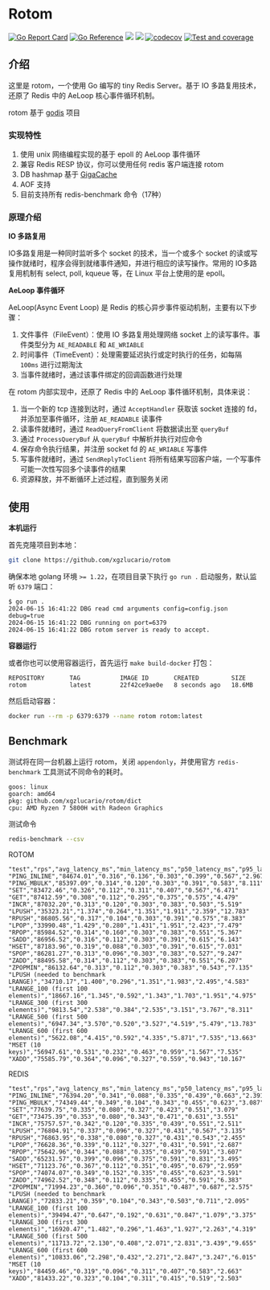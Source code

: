 # Rotom

[![Go Report Card](https://goreportcard.com/badge/github.com/xgzlucario/rotom)](https://goreportcard.com/report/github.com/xgzlucario/rotom) [![Go Reference](https://pkg.go.dev/badge/github.com/xgzlucario/rotom.svg)](https://pkg.go.dev/github.com/xgzlucario/rotom) ![](https://img.shields.io/badge/go-1.22-orange.svg) ![](https://img.shields.io/github/languages/code-size/xgzlucario/rotom.svg) [![codecov](https://codecov.io/gh/xgzlucario/rotom/graph/badge.svg?token=2V0HJ4KO3E)](https://codecov.io/gh/xgzlucario/rotom) [![Test and coverage](https://github.com/xgzlucario/rotom/actions/workflows/rotom.yml/badge.svg)](https://github.com/xgzlucario/rotom/actions/workflows/rotom.yml)

## 介绍

这里是 rotom，一个使用 Go 编写的 tiny Redis Server。基于 IO 多路复用技术，还原了 Redis 中的 AeLoop 核心事件循环机制。

rotom 基于 [godis](https://github.com/archeryue/godis) 项目

### 实现特性

1. 使用 unix 网络编程实现的基于 epoll 的 AeLoop 事件循环
2. 兼容 Redis RESP 协议，你可以使用任何 redis 客户端连接 rotom
3. DB hashmap 基于 [GigaCache](https://github.com/xgzlucario/GigaCache)
4. AOF 支持
5. 目前支持所有 redis-benchmark 命令（17种）

### 原理介绍

**IO 多路复用**

IO多路复用是一种同时监听多个 socket 的技术，当一个或多个 socket 的读或写操作就绪时，程序会得到就绪事件通知，并进行相应的读写操作。常用的 IO多路复用机制有 select, poll, kqueue 等，在 Linux 平台上使用的是 epoll。

**AeLoop 事件循环**

AeLoop(Async Event Loop) 是 Redis 的核心异步事件驱动机制，主要有以下步骤：

1. 文件事件（FileEvent）：使用 IO 多路复用处理网络 socket 上的读写事件。事件类型分为 `AE_READABLE` 和 `AE_WRIABLE`
2. 时间事件（TimeEvent）：处理需要延迟执行或定时执行的任务，如每隔 `100ms` 进行过期淘汰
3. 当事件就绪时，通过该事件绑定的回调函数进行处理

在 rotom 内部实现中，还原了 Redis 中的 AeLoop 事件循环机制，具体来说：

1. 当一个新的 tcp 连接到达时，通过 `AcceptHandler` 获取该 socket 连接的 fd，并添加至事件循环，注册 `AE_READABLE` 读事件
2. 读事件就绪时，通过 `ReadQueryFromClient` 将数据读出至 `queryBuf`
3. 通过 `ProcessQueryBuf` 从 `queryBuf` 中解析并执行对应命令
4. 保存命令执行结果，并注册 socket fd 的 `AE_WRIABLE` 写事件
5. 写事件就绪时，通过 `SendReplyToClient` 将所有结果写回客户端，一个写事件可能一次性写回多个读事件的结果
6. 资源释放，并不断循环上述过程，直到服务关闭

## 使用

**本机运行**

首先克隆项目到本地：

```bash
git clone https://github.com/xgzlucario/rotom
```

确保本地 golang 环境 `>= 1.22`，在项目目录下执行 `go run .` 启动服务，默认监听 `6379` 端口：

```
$ go run .
2024-06-15 16:41:22 DBG read cmd arguments config=config.json debug=true
2024-06-15 16:41:22 DBG running on port=6379
2024-06-15 16:41:22 DBG rotom server is ready to accept.
```

**容器运行**

或者你也可以使用容器运行，首先运行 `make build-docker` 打包：

```
REPOSITORY       TAG           IMAGE ID       CREATED         SIZE
rotom            latest        22f42ce9ae0e   8 seconds ago   18.6MB
```

然后启动容器：

```bash
docker run --rm -p 6379:6379 --name rotom rotom:latest
```

## Benchmark

测试将在同一台机器上运行 rotom，关闭 `appendonly`，并使用官方 `redis-benchmark` 工具测试不同命令的耗时。

```
goos: linux
goarch: amd64
pkg: github.com/xgzlucario/rotom/dict
cpu: AMD Ryzen 7 5800H with Radeon Graphics
```

测试命令

```bash
redis-benchmark --csv
```

ROTOM

```
"test","rps","avg_latency_ms","min_latency_ms","p50_latency_ms","p95_latency_ms","p99_latency_ms","max_latency_ms"
"PING_INLINE","84674.01","0.316","0.136","0.303","0.399","0.567","2.967"
"PING_MBULK","85397.09","0.314","0.120","0.303","0.391","0.583","8.111"
"SET","83472.46","0.326","0.112","0.311","0.407","0.567","6.471"
"GET","87412.59","0.308","0.112","0.295","0.375","0.575","4.479"
"INCR","87032.20","0.313","0.120","0.303","0.383","0.503","5.519"
"LPUSH","35323.21","1.374","0.264","1.351","1.911","2.359","12.783"
"RPUSH","86805.56","0.317","0.104","0.303","0.391","0.575","8.383"
"LPOP","33990.48","1.429","0.280","1.431","1.951","2.423","7.479"
"RPOP","85984.52","0.314","0.160","0.303","0.383","0.551","5.367"
"SADD","86956.52","0.316","0.112","0.303","0.391","0.615","6.143"
"HSET","87183.96","0.319","0.088","0.303","0.391","0.615","7.031"
"SPOP","86281.27","0.313","0.096","0.303","0.383","0.527","9.247"
"ZADD","88495.58","0.314","0.112","0.303","0.383","0.551","6.207"
"ZPOPMIN","86132.64","0.313","0.112","0.303","0.383","0.543","7.135"
"LPUSH (needed to benchmark LRANGE)","34710.17","1.400","0.296","1.351","1.983","2.495","4.583"
"LRANGE_100 (first 100 elements)","18667.16","1.345","0.592","1.343","1.703","1.951","4.975"
"LRANGE_300 (first 300 elements)","9813.54","2.538","0.384","2.535","3.151","3.767","8.311"
"LRANGE_500 (first 500 elements)","6947.34","3.570","0.520","3.527","4.519","5.479","13.783"
"LRANGE_600 (first 600 elements)","5622.08","4.415","0.592","4.335","5.871","7.535","13.663"
"MSET (10 keys)","56947.61","0.531","0.232","0.463","0.959","1.567","7.535"
"XADD","75585.79","0.364","0.096","0.327","0.559","0.943","10.167"
```

REDIS

```
"test","rps","avg_latency_ms","min_latency_ms","p50_latency_ms","p95_latency_ms","p99_latency_ms","max_latency_ms"
"PING_INLINE","76394.20","0.341","0.088","0.335","0.439","0.663","2.391"
"PING_MBULK","74349.44","0.349","0.104","0.343","0.455","0.623","3.087"
"SET","77639.75","0.335","0.080","0.327","0.423","0.551","3.079"
"GET","73475.39","0.353","0.080","0.343","0.471","0.631","3.551"
"INCR","75757.57","0.342","0.120","0.335","0.439","0.551","2.511"
"LPUSH","76804.91","0.337","0.096","0.327","0.431","0.567","3.135"
"RPUSH","76863.95","0.338","0.080","0.327","0.431","0.543","2.455"
"LPOP","76628.36","0.339","0.112","0.327","0.431","0.591","2.687"
"RPOP","75642.96","0.344","0.088","0.335","0.439","0.591","3.607"
"SADD","65231.57","0.399","0.096","0.375","0.591","0.831","3.495"
"HSET","71123.76","0.367","0.112","0.351","0.495","0.679","2.959"
"SPOP","74074.07","0.349","0.152","0.335","0.455","0.623","3.591"
"ZADD","74962.52","0.348","0.112","0.335","0.455","0.591","6.383"
"ZPOPMIN","71994.23","0.360","0.096","0.351","0.487","0.687","2.575"
"LPUSH (needed to benchmark LRANGE)","72833.21","0.359","0.104","0.343","0.503","0.711","2.095"
"LRANGE_100 (first 100 elements)","39494.47","0.647","0.192","0.631","0.847","1.079","3.375"
"LRANGE_300 (first 300 elements)","16920.47","1.482","0.296","1.463","1.927","2.263","4.319"
"LRANGE_500 (first 500 elements)","11713.72","2.130","0.408","2.071","2.831","3.439","9.655"
"LRANGE_600 (first 600 elements)","10833.06","2.298","0.432","2.271","2.847","3.247","6.015"
"MSET (10 keys)","84459.46","0.319","0.096","0.311","0.407","0.583","2.663"
"XADD","81433.22","0.323","0.104","0.311","0.415","0.519","2.503"
```